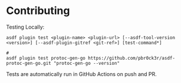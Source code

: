 # Contributing

Testing Locally:

```shell
asdf plugin test <plugin-name> <plugin-url> [--asdf-tool-version <version>] [--asdf-plugin-gitref <git-ref>] [test-command*]

#
asdf plugin test protoc-gen-go https://github.com/pbr0ck3r/asdf-protoc-gen-go.git "protoc-gen-go --version"
```

Tests are automatically run in GitHub Actions on push and PR.
